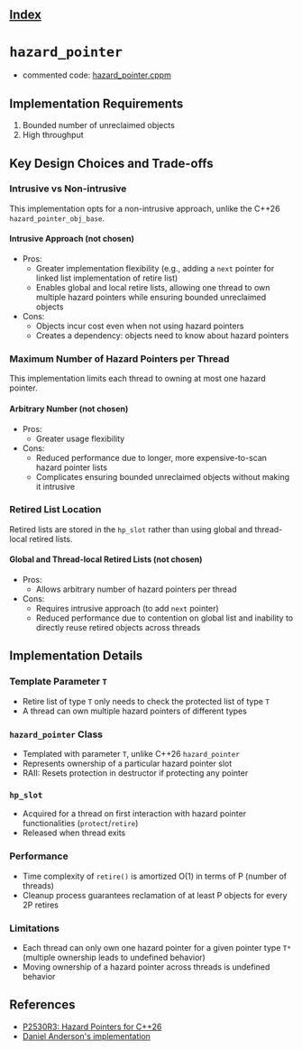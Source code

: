 ## [Index](../README.md)

# `hazard_pointer`

- commented code: [hazard_pointer.cppm](../module/hazard_pointer.cppm)

## Implementation Requirements

1. Bounded number of unreclaimed objects
2. High throughput

## Key Design Choices and Trade-offs

### Intrusive vs Non-intrusive

This implementation opts for a non-intrusive approach, unlike the C++26 `hazard_pointer_obj_base`.

#### Intrusive Approach (not chosen)
- Pros:
  - Greater implementation flexibility (e.g., adding a `next` pointer for linked list implementation of retire list)
  - Enables global and local retire lists, allowing one thread to own multiple hazard pointers while ensuring bounded unreclaimed objects
- Cons:
  - Objects incur cost even when not using hazard pointers
  - Creates a dependency: objects need to know about hazard pointers

### Maximum Number of Hazard Pointers per Thread

This implementation limits each thread to owning at most one hazard pointer.

#### Arbitrary Number (not chosen)
- Pros:
  - Greater usage flexibility
- Cons:
  - Reduced performance due to longer, more expensive-to-scan hazard pointer lists
  - Complicates ensuring bounded unreclaimed objects without making it intrusive

### Retired List Location

Retired lists are stored in the `hp_slot` rather than using global and thread-local retired lists.

#### Global and Thread-local Retired Lists (not chosen)
- Pros:
  - Allows arbitrary number of hazard pointers per thread
- Cons:
  - Requires intrusive approach (to add `next` pointer)
  - Reduced performance due to contention on global list and inability to directly reuse retired objects across threads

## Implementation Details

### Template Parameter `T`

- Retire list of type `T` only needs to check the protected list of type `T`
- A thread can own multiple hazard pointers of different types

### `hazard_pointer` Class

- Templated with parameter `T`, unlike C++26 `hazard_pointer`
- Represents ownership of a particular hazard pointer slot
- RAII: Resets protection in destructor if protecting any pointer

### `hp_slot`

- Acquired for a thread on first interaction with hazard pointer functionalities (`protect`/`retire`)
- Released when thread exits

### Performance

- Time complexity of `retire()` is amortized O(1) in terms of P (number of threads)
- Cleanup process guarantees reclamation of at least P objects for every 2P retires

### Limitations

- Each thread can only own one hazard pointer for a given pointer type `T*` (multiple ownership leads to undefined behavior)
- Moving ownership of a hazard pointer across threads is undefined behavior

## References

- [P2530R3: Hazard Pointers for C++26](https://www.open-std.org/jtc1/sc22/wg21/docs/papers/2023/p2530r3.pdf)
- [Daniel Anderson's implementation](https://github.com/DanielLiamAnderson/atomic_shared_ptr/blob/master/include/parlay/details/hazard_pointers.hpp)